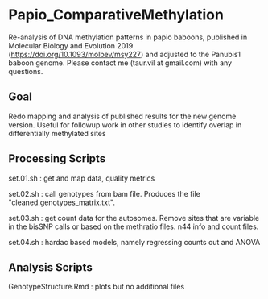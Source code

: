 # Papio_ComparativeMethylation
Re-analysis of DNA methylation patterns in papio baboons, published in Molecular Biology and Evolution 2019 (https://doi.org/10.1093/molbev/msy227) and adjusted to the Panubis1 baboon genome. Please contact me (taur.vil at gmail.com) with any questions. 

## Goal
Redo mapping and analysis of published results for the new genome version. 
Useful for followup work in other studies to identify overlap in differentially methylated sites

## Processing Scripts

set.01.sh : get and map data, quality metrics

set.02.sh : call genotypes from bam file. Produces the file "cleaned.genotypes_matrix.txt". 

set.03.sh : get count data for the autosomes. Remove sites that are variable in the bisSNP calls or based on the methratio files. n44 info and count files. 

set.04.sh : hardac based models, namely regressing counts out and ANOVA

## Analysis Scripts

GenotypeStructure.Rmd : plots but no additional files


